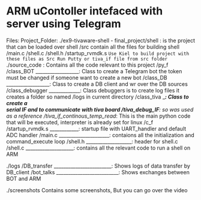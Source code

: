 # ARM uContoller intefaced with server using Telegram
Files:
Project_Folder:
./ex9-tivaware-shell - final_project/shell : is the project that can be loaded over shell
	/src contain all the files for building shell
		/main.c
		/shell.c
		/shell.h
		/startup_rvmdk.s
		```
		Use Kiel to build project with these files as Src Run Putty or tiva_if file from src folder 
		```
./source_code : Contains all the code relevant to this project
	/py_f
		/class_BOT __________________: 
			Class to create a Telegram bot 
			the token must be changed 
			if someone want to create a new bot 
		/class_DB  __________________: 
			Class to create a DB client 
			and wr over the DB sources
		/class_debugger _____________: 
			Class debuggers is to create log files 
			it creates a folder so named /logs 
			in current directory
		/class_tiva _________________: 
			Class to create a 	
			serial IF and to communicate 
			with tiva board
		/tiva_debug_IF_______________: 
			so was used as a reference
		/tiva_if_continous_temp_read_: 
			This is the main python code 
			that will be executed, 
			interpreter is already set for linux
	/c_f
		/startup_rvmdk.s ____________: 
			startup file with UART_handler 
			and default ADC handler
		/main.c _____________________: 
			contaions all the initialization 
			and command_execute loop
		/shell.h  ___________________: 
			header for shell.c
		/shell.c ____________________: 
			contains all the relevant code 
			to run a shell on ARM

./logs
	/DB_transfer ________________________: 
		Shows logs of data transfer by DB_client
	/bot_talks __________________________: 
		Shows exchanges between BOT and ARM

./screenshots
	Contains some screenshots, But you can go over the video 
    
